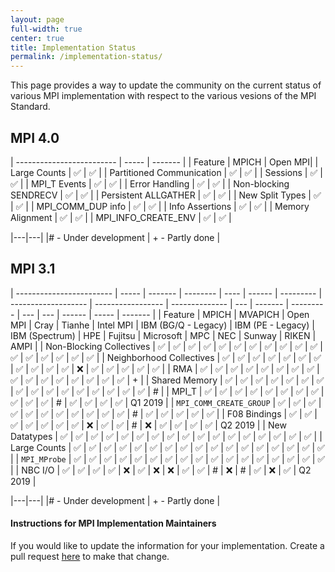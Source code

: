 ```yaml
---
layout: page
full-width: true
center: true
title: Implementation Status
permalink: /implementation-status/
---
```


This page provides a way to update the community on the current status of various MPI implementation with respect to the various vesions of the MPI Standard.

## MPI 4.0

| ------------------------- | ----- | ------- |
| Feature                   | MPICH | Open MPI|
| Large Counts              |  ✅   |   ✅    |
| Partitioned Communication |  ✅   |   ✅    |
| Sessions                  |  ✅   |   ✅    |
| MPI_T Events              |  ✅   |   ✅    |
| Error Handling            |  ✅   |   ✅    |
| Non-blocking SENDRECV     |  ✅   |   ✅    |
| Persistent ALLGATHER      |  ✅   |   ✅    |
| New Split Types           |  ✅   |   ✅    |
| MPI_COMM_DUP info         |  ✅   |   ✅    |
| Info Assertions           |  ✅   |   ✅    |
| Memory Alignment          |  ✅   |   ✅    |
| MPI_INFO_CREATE_ENV       |  ✅   |   ✅    |

|---|---|
|# - Under development | + - Partly done |

## MPI 3.1

| ------------------------ | ----- | ------- | -------- | ---- | ------ | --------- | ------------------- | ----------------- | -------------- | --- | ------- | --------- | --- | --- | ------ | ----- | ------- |
| Feature                  | MPICH | MVAPICH | Open MPI | Cray | Tianhe | Intel MPI | IBM (BG/Q - Legacy) | IBM (PE - Legacy) | IBM (Spectrum) | HPE | Fujitsu | Microsoft | MPC | NEC | Sunway | RIKEN | AMPI    |
| Non-Blocking Collectives | ✅    | ✅      | ✅       | ✅   | ✅     | ✅        | ✅                  | ✅                | ✅             | ✅  | ✅      | ✅        | ✅  | ✅  | ✅     | ✅    | ✅      |
| Neighborhood Collectives | ✅    | ✅      | ✅       | ✅   | ✅     | ✅        | ✅                  | ✅                | ✅             | ✅  | ✅      | ❌        | ✅  | ✅  | ✅     | ✅    | ✅      |
| RMA                      | ✅    | ✅      | ✅       | ✅   | ✅     | ✅        | ✅                  | ✅                | ✅             | ✅  | ✅      | ✅        | ✅  | ✅  | ✅     | ✅    | +       |
| Shared Memory            | ✅    | ✅      | ✅       | ✅   | ✅     | ✅        | ✅                  | ✅                | ✅             | ✅  | ✅      | ✅        | ✅  | ✅  | ✅     | ✅    | #       |
| MPI_T                    | ✅    | ✅      | ✅       | ✅   | ✅     | ✅        | ✅                  | ✅                | ✅             | ✅  | ✅      | #         | ✅  | ✅  | ✅     | ✅    | Q1 2019 |
| `MPI_COMM_CREATE_GROUP`  | ✅    | ✅      | ✅       | ✅   | ✅     | ✅        | ✅                  | ✅                | ✅             | ✅  | ✅      | #         | ✅  | ✅  | ✅     | ✅    | ✅      |
| F08 Bindings             | ✅    | ✅      | ✅       | ✅   | ✅     | ✅        | ✅                  | ❌                | ✅             | ✅  | #       | ❌        | ✅  | ✅  | ✅     | ✅    | Q2 2019 |
| New Datatypes            | ✅    | ✅      | ✅       | ✅   | ✅     | ✅        | ✅                  | ✅                | ✅             | ✅  | ✅      | ✅        | ✅  | ✅  | ✅     | ✅    | ✅      |
| Large Counts             | ✅    | ✅      | ✅       | ✅   | ✅     | ✅        | ✅                  | ✅                | ✅             | ✅  | ✅      | ✅        | ✅  | ✅  | ✅     | ✅    | ✅      |
| `MPI_MProbe`             | ✅    | ✅      | ✅       | ✅   | ✅     | ✅        | ✅                  | ✅                | ✅             | ✅  | ✅      | ✅        | ✅  | ✅  | ✅     | ✅    | ✅      |
| NBC I/O                  | ✅    | ✅      | ✅       | ✅   | ❌     | ✅        | ❌                  | ❌                | ✅             | ✅  | #       | ❌        | #   | ✅  | ❌     | ✅    | Q2 2019 |

|---|---|
|# - Under development | + - Partly done |

#### Instructions for MPI Implementation Maintainers

If you would like to update the information for your implementation. Create a pull request [here]() to make that change.
